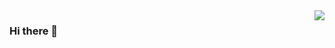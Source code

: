 <img align="right" src="https://github-readme-stats.vercel.app/api?username=allenhsu&count_private=true&show_icons=true&theme=dark" />

### Hi there 👋

<!--
**allenhsu/allenhsu** is a ✨ _special_ ✨ repository because its `README.md` (this file) appears on your GitHub profile.

Here are some ideas to get you started:

- 🔭 I’m currently working on ...
- 🌱 I’m currently learning ...
- 👯 I’m looking to collaborate on ...
- 🤔 I’m looking for help with ...
- 💬 Ask me about ...
- 📫 How to reach me: ...
- 😄 Pronouns: ...
- ⚡ Fun fact: ...
-->
